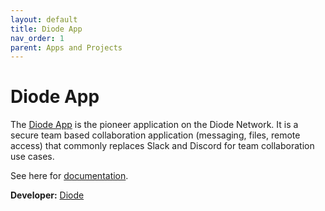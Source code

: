 ```yaml
---
layout: default
title: Diode App
nav_order: 1
parent: Apps and Projects
---
```


# Diode App

The [Diode App](https://diode.io/solutions/app) is the pioneer application on the Diode Network.  It is a secure team based collaboration application (messaging, files, remote access) that commonly replaces Slack and Discord for team collaboration use cases.

See here for [documentation](https://app.docs.diode.io/).

**Developer:** [Diode](https://diode.io)
